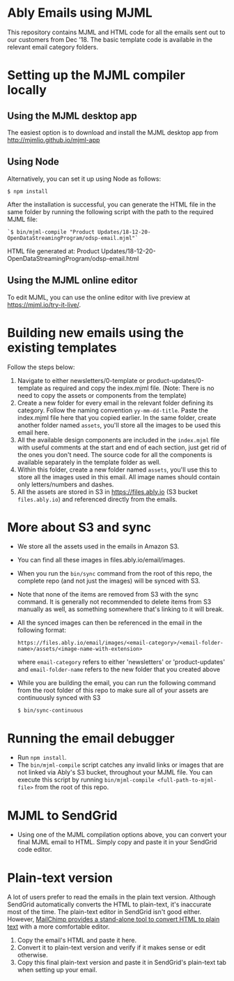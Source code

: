 # Ably Emails using MJML

This repository contains MJML and HTML code for all the emails sent out to our customers from Dec '18. The basic template code is available in the relevant email category folders.

# Setting up the MJML compiler locally

## Using the MJML desktop app

The easiest option is to download and install the MJML desktop app from http://mjmlio.github.io/mjml-app

## Using Node

Alternatively, you can set it up using Node as follows:

   `$ npm install`

After the installation is successful, you can generate the HTML file in the same folder by running the following script with the path to the required MJML file:

    `$ bin/mjml-compile "Product Updates/18-12-20-OpenDataStreamingProgram/odsp-email.mjml"`

HTML file generated at: Product Updates/18-12-20-OpenDataStreamingProgram/odsp-email.html

## Using the MJML online editor

To edit MJML, you can use the online editor with live preview at https://mjml.io/try-it-live/.

# Building new emails using the existing templates

Follow the steps below:

1. Navigate to either newsletters/0-template or product-updates/0-template as required and copy the index.mjml file. (Note: There is no need to copy the assets or components from the template)
2. Create a new folder for every email in the relevant folder defining its category. Follow the naming convention `yy-mm-dd-title`. Paste the index.mjml file here that you copied earlier. In the same folder, create another folder named `assets`, you'll store all the images to be used this email here.
3. All the available design components are included in the `index.mjml` file with useful comments at the start and end of each section, just get rid of the ones you don't need. The source code for all the components is available separately in the template folder as well.
4. Within this folder, create a new folder named `assets`, you'll use this to store all the images used in this email. All image names should contain only letters/numbers and dashes.
5. All the assets are stored in S3 in https://files.ably.io (S3 bucket `files.ably.io`) and referenced directly from the emails.

# More about S3 and sync

* We store all the assets used in the emails in Amazon S3. 
* You can find all these images in files.ably.io/email/images.
* When you run the `bin/sync` command from the root of this repo, the complete repo (and not just the images) will be synced with S3.
* Note that none of the items are removed from S3 with the sync command. It is generally not recommended to delete items from S3 manually as well, as something somewhere that's linking to it will break.
* All the synced images can then be referenced in the email in the following format:

    `https://files.ably.io/email/images/<email-category>/<email-folder-name>/assets/<image-name-with-extension>`

    where `email-category` refers to either 'newsletters' or 'product-updates'
    and `email-folder-name` refers to the new folder that you created above

* While you are building the email, you can run the following command from the root folder of this repo to make sure all of your assets are continuously synced with S3

     `$ bin/sync-continuous`

# Running the email debugger

* Run `npm install`.
* The `bin/mjml-compile` script catches any invalid links or images that are not linked via Ably's S3 bucket, throughout your MJML file. You can execute this script by running `bin/mjml-compile <full-path-to-mjml-file>` from the root of this repo. 

# MJML to SendGrid

* Using one of the MJML compilation options above, you can convert your final MJML email to HTML. Simply copy and paste it in your SendGrid code editor.

# Plain-text version

A lot of users prefer to read the emails in the plain text version. Although SendGrid automatically converts the HTML to plain-text, it's inaccurate most of the time. The plain-text editor in SendGrid isn't good either. However, [MailChimp provides a stand-alone tool to convert HTML to plain text](https://templates.mailchimp.com/resources/html-to-text/) with a more comfortable editor. 

1. Copy the email's HTML and paste it here.
2. Convert it to plain-text version and verify if it makes sense or edit otherwise.
3. Copy this final plain-text version and paste it in SendGrid's plain-text tab when setting up your email.